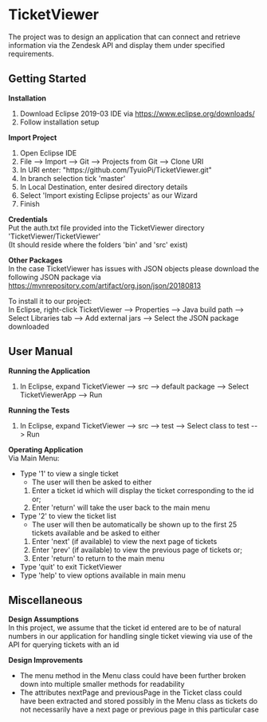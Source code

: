 # TicketViewer
The project was to design an application that can connect and retrieve information via the Zendesk API and display them under specified requirements.

## Getting Started
**Installation**  
1. Download Eclipse 2019-03 IDE via https://www.eclipse.org/downloads/  
2. Follow installation setup  

**Import Project**  
1. Open Eclipse IDE  
2. File --> Import --> Git --> Projects from Git --> Clone URI  
3. In URI enter: "https://<span></span>github.com/TyuioPi/TicketViewer.git"  
4. In branch selection tick 'master'  
5. In Local Destination, enter desired directory details  
6. Select 'Import existing Eclipse projects' as our Wizard  
7. Finish  

**Credentials**  
Put the auth.txt file provided into the TicketViewer directory 'TicketViewer/TicketViewer'  
(It should reside where the folders 'bin' and 'src' exist)  

**Other Packages**  
In the case TicketViewer has issues with JSON objects please download the following JSON package via https://mvnrepository.com/artifact/org.json/json/20180813    

To install it to our project:  
In Eclipse, right-click TicketViewer --> Properties --> Java build path --> Select Libraries tab --> Add external jars --> Select the JSON package downloaded

## User Manual  
**Running the Application**  
1. In Eclipse, expand TicketViewer --> src --> default package --> Select TicketViewerApp --> Run

**Running the Tests**
1. In Eclipse, expand TicketViewer --> src --> test --> Select class to test --> Run

**Operating Application**  
Via Main Menu:  
* Type '1' to view a single ticket  
	- The user will then be asked to either  
	1. Enter a ticket id which will display the ticket corresponding to the id or;  
	2. Enter 'return' will take the user back to the main menu  
* Type '2' to view the ticket list  
	- The user will then be automatically be shown up to the first 25 tickets available and be asked to either  
	1. Enter 'next' (if available) to view the next page of tickets  
	2. Enter 'prev' (if available) to view the previous page of tickets or;  
	3. Enter 'return' to return to the main menu
* Type 'quit' to exit TicketViewer  
* Type 'help' to view options available in main menu  

## Miscellaneous  
**Design Assumptions**  
In this project, we assume that the ticket id entered are to be of natural numbers in our application for handling single ticket viewing via use of the API for querying tickets with an id

**Design Improvements**
* The menu method in the Menu class could have been further broken down into multiple smaller methods for readability
* The attributes nextPage and previousPage in the Ticket class could have been extracted and stored possibly in the Menu class as tickets do not necessarily have a next page or previous page in this particular case   

